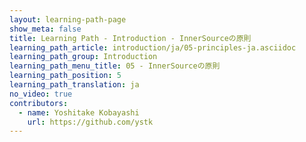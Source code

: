 ```yaml
---
layout: learning-path-page
show_meta: false
title: Learning Path - Introduction - InnerSourceの原則
learning_path_article: introduction/ja/05-principles-ja.asciidoc
learning_path_group: Introduction
learning_path_menu_title: 05 - InnerSourceの原則
learning_path_position: 5
learning_path_translation: ja
no_video: true
contributors:
  - name: Yoshitake Kobayashi
    url: https://github.com/ystk
---
```

<!--- This file autogenerated from https://github.com/InnerSourceCommons/InnerSourceLearningPath/blob/master/scripts/generate_learning_path_markdown.js -->